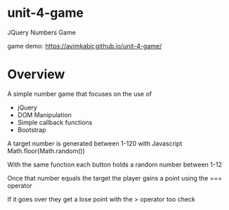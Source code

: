 # unit-4-game
JQuery Numbers Game

game demo: https://avimkabir.github.io/unit-4-game/

#  Overview  #

A simple number game that focuses on the use of 

* jQuery
* DOM Manipulation
* Simple callback functions
* Bootstrap 

A target number is generated between 1-120 with Javascript Math.floor(Math.random()) 

With the same function each button holds a random number between 1-12

Once that number equals the target the player gains a point using the === operator

If it goes over they get a lose point with the > operator too check